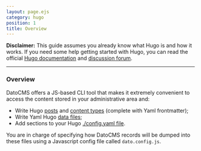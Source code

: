```yaml
---
layout: page.ejs
category: hugo
position: 1
title: Overview
---
```


**Disclaimer:** This guide assumes you already know what Hugo is and how it works. If you need some help getting started with Hugo, you can read the official [Hugo documentation](https://gohugo.io/overview/introduction/) and [discussion forum](https://discuss.gohugo.io/).

---

### Overview

DatoCMS offers a JS-based CLI tool that makes it extremely convenient to access the content stored in your administrative area and:

* Write Hugo [posts](https://gohugo.io/content/organization/) and [content types](https://gohugo.io/content/types/) (complete with Yaml frontmatter);
* Write Yaml Hugo [data files](https://gohugo.io/extras/datafiles/);
* Add sections to your Hugo [./config.yaml file](https://gohugo.io/overview/configuration/).

You are in charge of specifying how DatoCMS records will be dumped into these files using a Javascript config file called `dato.config.js`.
